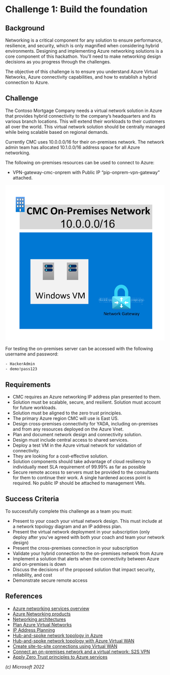 # Challenge 1: Build the foundation

## Background

Networking is a critical component for any solution to ensure performance, resilience, and security, which is only magnified when considering hybrid environments. Designing and implementing Azure networking solutions is a core component of this hackathon. You'll need to make networking design decisions as you progress through the challenges.

The objective of this challenge is to ensure you understand Azure Virtual Networks, Azure connectivity capabilities, and how to establish a hybrid connection to Azure.

## Challenge

The Contoso Mortgage Company needs a virtual network solution in Azure that provides hybrid connectivity to the company’s headquarters and its various branch locations. This will extend their workloads to their customers all over the world. This virtual network solution should be centrally managed while being scalable based on regional demands.

Currently CMC uses 10.0.0.0/16 for their on-premises network. The network admin team has allocated 10.1.0.0/16 address space for all Azure networking.

The following on-premises resources can be used to connect to Azure:

- VPN-gateway-cmc-onprem with Public IP “pip-onprem-vpn-gateway” attached.

![CMC on-premises network diagram](images/on-premises.png)

For testing the on-premises server can be accessed with the following username and password:

    - HackerAdmin
    - demo!pass123

## Requirements

- CMC requires an Azure networking IP address plan presented to them.
- Solution must be scalable, secure, and resilient. Solution must account for future workloads.
- Solution must be aligned to the zero trust principles.
- The primary Azure region CMC will use is East US.
- Design cross-premises connectivity for YADA, including on-premises and from any resources deployed on the Azure Vnet.
- Plan and document network design and connectivity solution.
- Design must include central access to shared services.
- Deploy a test VM in the Azure virtual network for validation of connectivity.
- They are looking for a cost-effective solution.
- Solution components should take advantage of cloud resiliency to individually meet SLA requirement of 99.99% as far as possible
- Secure remote access to servers must be provided to the consultants for them to continue their work. A single hardened access point is required. No public IP should be attached to management VMs.

## Success Criteria

To successfully complete this challenge as a team you must:

- Present to your coach your virtual network design. This must include at a network topology diagram and an IP address plan.
- Present the virtual network deployment in your subscription (only deploy after you've agreed with both your coach and team your network design)
- Present the cross-premises connection in your subscription
- Validate your hybrid connection to the on-premises network from Azure
- Implement a solution that alerts when the connectivity between Azure and on-premises is down
- Discuss the decisions of the proposed solution that impact security, reliability, and cost
- Demonstrate secure remote access

## References

- [Azure networking services overview](https://learn.microsoft.com/azure/networking/fundamentals/networking-overview)
- [Azure Networking products](https://azure.microsoft.com/products/category/networking/)
- [Networking architectures](https://learn.microsoft.com/azure/architecture/guide/networking/networking-start-here#networking-architectures)
- [Plan Azure Virtual Networks](https://learn.microsoft.com/azure/virtual-network/virtual-network-vnet-plan-design-arm)
- [IP Address Planning](https://learn.microsoft.com/en-us/azure/cloud-adoption-framework/ready/azure-best-practices/plan-for-ip-addressing)
- [Hub-and-spoke network topology in Azure](https://learn.microsoft.com/en-us/azure/architecture/reference-architectures/hybrid-networking/hub-spoke)
- [Hub-and-spoke network topology with Azure Virtual WAN](https://learn.microsoft.com/en-us/azure/architecture/networking/hub-spoke-vwan-architecture)
- [Create site-to-site connections using Virtual WAN](https://learn.microsoft.com/en-us/azure/virtual-wan/virtual-wan-site-to-site-portal)
- [Connect an on-premises network and a virtual network: S2S VPN](https://learn.microsoft.com/en-us/azure/vpn-gateway/tutorial-site-to-site-portal)
- [Apply Zero Trust principles to Azure services](https://learn.microsoft.com/en-us/security/zero-trust/apply-zero-trust-azure-services-overview)

_(c) Microsoft 2022_
